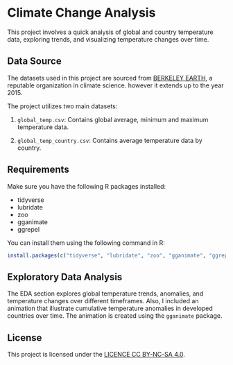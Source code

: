 # Climate Change Analysis 

This project involves a quick analysis of global and country temperature data, 
exploring trends, and visualizing temperature changes over time. 

## Data Source

The datasets used in this project are sourced from [BERKELEY EARTH](https://berkeleyearth.org/data/), a reputable organization in climate science. however it extends up to the year 2015.

The project utilizes two main datasets:

1. `global_temp.csv`: Contains global average, minimum and maximum temperature data.

2. `global_temp_country.csv`: Contains average temperature data by country.

## Requirements

Make sure you have the following R packages installed:

- tidyverse
- lubridate
- zoo
- gganimate
- ggrepel

You can install them using the following command in R:

```R
install.packages(c("tidyverse", "lubridate", "zoo", "gganimate", "ggrepel"))
```

## Exploratory Data Analysis

The EDA section explores global temperature trends, anomalies, and 
temperature changes over different timeframes. 
Also, I included an animation that illustrate cumulative temperature anomalies in developed countries over time. The animation is created using the `gganimate` package.


## License

This project is licensed under the [LICENCE CC BY-NC-SA 4.0](https://creativecommons.org/licenses/by-nc-sa/4.0/).

